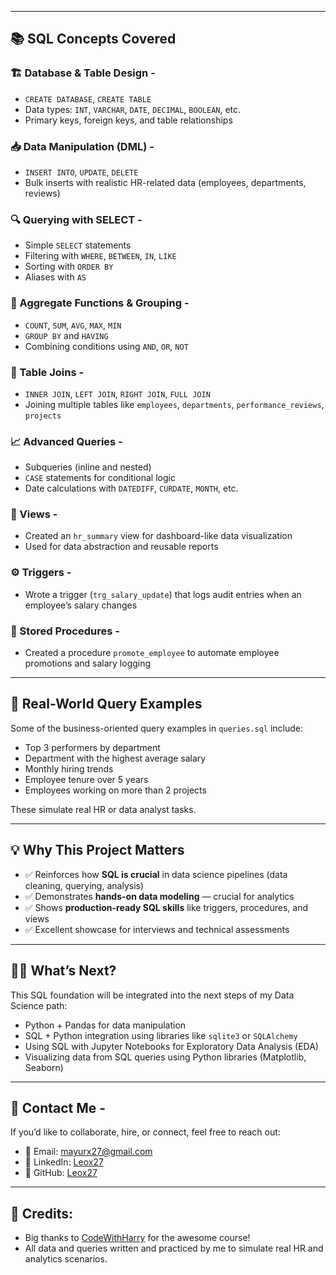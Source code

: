 
---

## 📚 SQL Concepts Covered

### 🏗️ Database & Table Design -
- `CREATE DATABASE`, `CREATE TABLE`
- Data types: `INT`, `VARCHAR`, `DATE`, `DECIMAL`, `BOOLEAN`, etc.
- Primary keys, foreign keys, and table relationships

### 📥 Data Manipulation (DML) -
- `INSERT INTO`, `UPDATE`, `DELETE`
- Bulk inserts with realistic HR-related data (employees, departments, reviews)

### 🔍 Querying with SELECT -
- Simple `SELECT` statements
- Filtering with `WHERE`, `BETWEEN`, `IN`, `LIKE`
- Sorting with `ORDER BY`
- Aliases with `AS`

### 🧮 Aggregate Functions & Grouping -
- `COUNT`, `SUM`, `AVG`, `MAX`, `MIN`
- `GROUP BY` and `HAVING`
- Combining conditions using `AND`, `OR`, `NOT`

### 🔗 Table Joins -
- `INNER JOIN`, `LEFT JOIN`, `RIGHT JOIN`, `FULL JOIN`
- Joining multiple tables like `employees`, `departments`, `performance_reviews`, `projects`

### 📈 Advanced Queries -
- Subqueries (inline and nested)
- `CASE` statements for conditional logic
- Date calculations with `DATEDIFF`, `CURDATE`, `MONTH`, etc.

### 🔄 Views -
- Created an `hr_summary` view for dashboard-like data visualization
- Used for data abstraction and reusable reports

### ⚙️ Triggers -
- Wrote a trigger (`trg_salary_update`) that logs audit entries when an employee’s salary changes

### 🧰 Stored Procedures -
- Created a procedure `promote_employee` to automate employee promotions and salary logging

---

## 🎯 Real-World Query Examples 

Some of the business-oriented query examples in `queries.sql` include:

- Top 3 performers by department
- Department with the highest average salary
- Monthly hiring trends
- Employee tenure over 5 years
- Employees working on more than 2 projects

These simulate real HR or data analyst tasks.

---

## 💡 Why This Project Matters

- ✅ Reinforces how **SQL is crucial** in data science pipelines (data cleaning, querying, analysis)
- ✅ Demonstrates **hands-on data modeling** — crucial for analytics
- ✅ Shows **production-ready SQL skills** like triggers, procedures, and views
- ✅ Excellent showcase for interviews and technical assessments

---

## 🧑‍🔬 What’s Next?

This SQL foundation will be integrated into the next steps of my Data Science path:

- Python + Pandas for data manipulation  
- SQL + Python integration using libraries like `sqlite3` or `SQLAlchemy`  
- Using SQL with Jupyter Notebooks for Exploratory Data Analysis (EDA)  
- Visualizing data from SQL queries using Python libraries (Matplotlib, Seaborn)

---

## 📩 Contact Me -

If you’d like to collaborate, hire, or connect, feel free to reach out:

- 📧 Email: mayurx27@gmail.com  
- 💼 LinkedIn: [Leox27](https://linkedin.com/in/mayur-j-9ab192363)  
- 🐙 GitHub: [Leox27](https://github.com/Leox27)

---

## 🙏 Credits:

- Big thanks to [CodeWithHarry](https://www.youtube.com/@CodeWithHarry) for the awesome course!
- All data and queries written and practiced by me to simulate real HR and analytics scenarios.

